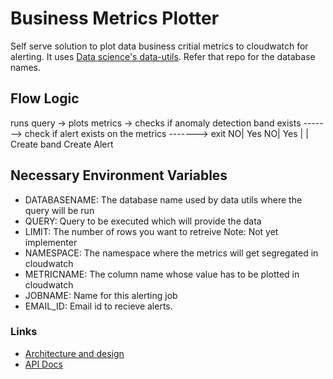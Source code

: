 # Business Metrics Plotter #

Self serve solution to plot data business critial metrics to cloudwatch for alerting. It uses [Data science's data-utils](https://bitbucket.org/wicked-ride/data-utils/src/master/). Refer that repo for the database names.

## Flow Logic ##
 runs query -> plots metrics -> checks if anomaly detection band exists -------> check if alert exists on the metrics -------> exit
                                                                      NO|    Yes                              NO|           Yes
                                                                        |                                       |
                                                                        Create band                             Create Alert
## Necessary Environment Variables ##

* DATABASENAME: The database name used by data utils where the query will be run
* QUERY: Query to be executed which will provide the data
* LIMIT: The number of rows you want to retreive Note: Not yet implementer
* NAMESPACE: The namespace where the metrics will get segregated in cloudwatch
* METRICNAME: The column name whose value has to be plotted in cloudwatch 
* JOBNAME: Name for this alerting job
* EMAIL_ID: Email id to recieve alerts.




### Links ###
* [Architecture and design](docs/ARCHITECTURE.md)
* [API Docs](docs/API.md)